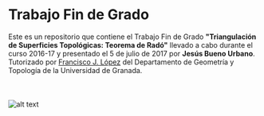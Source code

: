 # Trabajo Fin de Grado
Este es un repositorio que contiene el Trabajo Fin de Grado **"Triangulación de Superficies Topológicas: Teorema de Radó"** llevado a cabo durante el curso 2016-17 y presentado el 5 de julio de 2017 por **Jesús Bueno Urbano**. Tutorizado por [Francisco J. López](http://www.ugr.es/~fjlopez) del Departamento de Geometría y Topología de la Universidad de Granada.
<br><br>
<br><br>
![alt text](http://secretariageneral.ugr.es/pages/ivc/descarga/_img/horizontal/ugrmarca02color_2/!)
<br><br>
